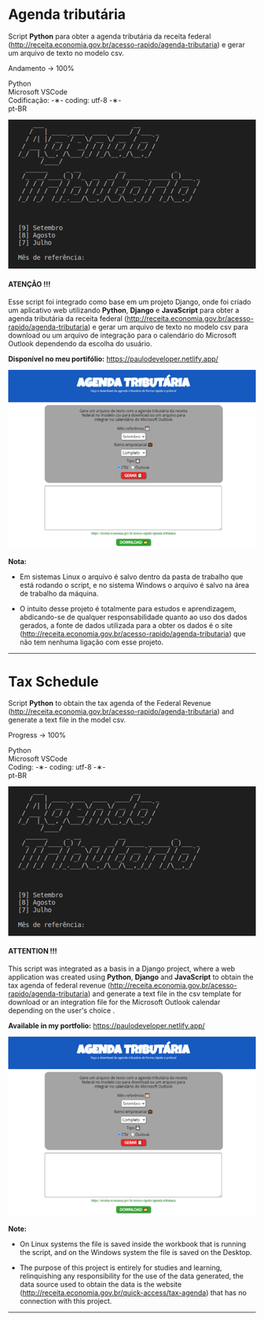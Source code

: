 # Agenda tributária

Script <strong>Python</strong> para obter a agenda tributária da receita federal (http://receita.economia.gov.br/acesso-rapido/agenda-tributaria) e gerar um arquivo de texto no modelo csv.

Andamento -> 100% 

Python</br>
Microsoft VSCode</br>
Codificação: -&lowast;- coding: utf-8 -&lowast;-</br>
pt-BR</br>

![agenda-tributaria](https://github.com/alpdias/agenda-tributaria-python/blob/master/img/agenda-tributaria.png)

#### ATENÇÃO !!! ####

Esse script foi integrado como base em um projeto Django, onde foi criado um aplicativo web utilizando <strong>Python</strong>, <strong>Django</strong> e <strong>JavaScript</strong> para obter a agenda tributária da receita federal (http://receita.economia.gov.br/acesso-rapido/agenda-tributaria) e gerar um arquivo de texto no modelo csv para download ou um arquivo de integração para o calendário do Microsoft Outlook dependendo da escolha do usuário.

<strong>Disponível no meu portifólio:</strong> https://paulodeveloper.netlify.app/

![agenda-tributaria-resultado](https://github.com/alpdias/agenda-tributaria-python/blob/master/img/agenda-tributaria-resultado.png)

<strong>Nota:</strong> 

  *   Em sistemas Linux o arquivo é salvo dentro da pasta de trabalho que está rodando o script, e no sistema Windows o arquivo é salvo na área de trabalho da máquina.
  
  *   O intuito desse projeto é totalmente para estudos e aprendizagem, abdicando-se de qualquer responsabilidade quanto ao uso dos dados gerados, a fonte de dados utilizada para a obter os dados é o site (http://receita.economia.gov.br/acesso-rapido/agenda-tributaria) que não tem nenhuma ligação com esse projeto.

--------------------------------------------------------------------------------------------------------------

# Tax Schedule

Script <strong>Python</strong> to obtain the tax agenda of the Federal Revenue (http://receita.economia.gov.br/acesso-rapido/agenda-tributaria) and generate a text file in the model csv.

Progress -> 100%

Python</br>
Microsoft VSCode</br>
Coding: -&lowast;- coding: utf-8 -&lowast;-</br>
pt-BR</br>

![agenda-tributaria](https://github.com/alpdias/agenda-tributaria-python/blob/master/img/agenda-tributaria.png)

#### ATTENTION !!! ####

This script was integrated as a basis in a Django project, where a web application was created using <strong>Python</strong>, <strong>Django</strong> and <strong>JavaScript</strong> to obtain the tax agenda of federal revenue (http://receita.economia.gov.br/acesso-rapido/agenda-tributaria) and generate a text file in the csv template for download or an integration file for the Microsoft Outlook calendar depending on the user's choice .

<strong>Available in my portfolio:</strong> https://paulodeveloper.netlify.app/

![agenda-tributaria-resultado](https://github.com/alpdias/agenda-tributaria-python/blob/master/img/agenda-tributaria-resultado.png)

<strong>Note:</strong> 

  *   On Linux systems the file is saved inside the workbook that is running the script, and on the Windows system the file is saved on the Desktop.
  
  *   The purpose of this project is entirely for studies and learning, relinquishing any responsibility for the use of the data generated, the data source used to obtain the data is the website (http://receita.economia.gov.br/quick-access/tax-agenda) that has no connection with this project.
  
---------------------------------------------------------------------------------------------------------------
